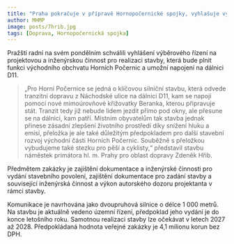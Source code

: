 ```yaml
---
title: "Praha pokračuje v přípravě Hornopočernické spojky, vyhlašuje výběrové řízení na zajištění projektové dokumentace"
author: MHMP
image: posts/7hrib.jpg
tags: [Doprava, Hornopočernická spojka]
---
```


Pražští radní na svém pondělním schválili vyhlášení výběrového řízení na projektovou a inženýrskou činnost pro realizaci stavby, která bude plnit funkci východního obchvatu Horních Počernic a umožní napojení na dálnici D11.

> „Pro Horní Počernice se jedná o klíčovou silniční stavbu, která odvede tranzitní dopravu z Náchodské ulice na dálnici D11, kam se napojí pomocí nové mimoúrovňové křižovatky Beranka, kterou připravuje stát. Tranzit tedy již nebude lidem jezdit přímo pod okny, ale přesune se na dálnici, kam patří. Místním obyvatelům tak stavba jednak přinese zásadní zlepšení životního prostředí díky snížení hluku a emisí, přeložka je ale také důležitým předpokladem pro další stavební rozvoj východní části Horních Počernic. Souběžně s přeložkou vybudujeme také stezku pro pěší a cyklisty,“ představil stavbu náměstek primátora hl. m. Prahy pro oblast dopravy Zdeněk Hřib.

Předmětem zakázky je zajištění dokumentace a inženýrské činnosti pro vydání stavebního povolení, zajištění dokumentace pro zadání stavby a související inženýrská činnost a výkon autorského dozoru projektanta v rámci stavby.

Komunikace je navrhována jako dvoupruhová silnice o délce 1 000 metrů. Na stavbu je aktuálně vedeno územní řízení, předpoklad jeho vydání je do konce letošního roku. Samotnou realizaci stavby lze očekávat v letech 2027 až 2028. Předpokládaná hodnota veřejné zakázky je 4,1 milionu korun bez DPH.
